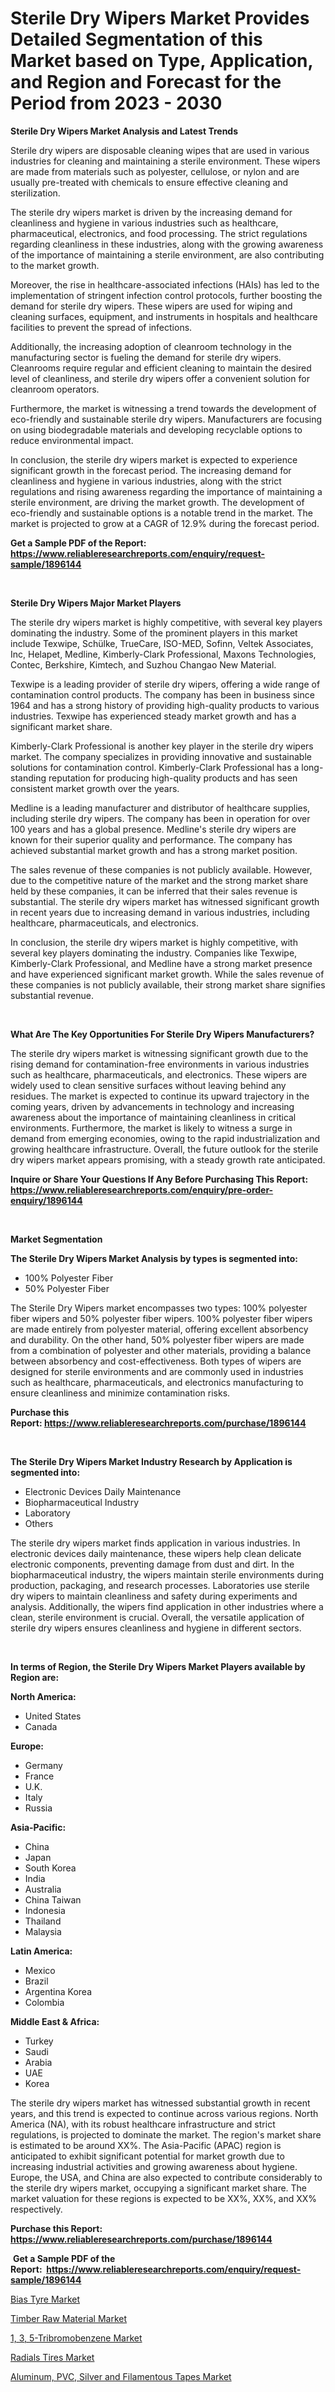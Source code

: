 <p><h1>Sterile Dry Wipers Market Provides Detailed Segmentation of this Market based on Type, Application, and Region and Forecast for the Period from 2023 - 2030</h1></p><p><strong>Sterile Dry Wipers Market Analysis and Latest Trends</strong></p>
<p><p>Sterile dry wipers are disposable cleaning wipes that are used in various industries for cleaning and maintaining a sterile environment. These wipers are made from materials such as polyester, cellulose, or nylon and are usually pre-treated with chemicals to ensure effective cleaning and sterilization.</p><p>The sterile dry wipers market is driven by the increasing demand for cleanliness and hygiene in various industries such as healthcare, pharmaceutical, electronics, and food processing. The strict regulations regarding cleanliness in these industries, along with the growing awareness of the importance of maintaining a sterile environment, are also contributing to the market growth.</p><p>Moreover, the rise in healthcare-associated infections (HAIs) has led to the implementation of stringent infection control protocols, further boosting the demand for sterile dry wipers. These wipers are used for wiping and cleaning surfaces, equipment, and instruments in hospitals and healthcare facilities to prevent the spread of infections.</p><p>Additionally, the increasing adoption of cleanroom technology in the manufacturing sector is fueling the demand for sterile dry wipers. Cleanrooms require regular and efficient cleaning to maintain the desired level of cleanliness, and sterile dry wipers offer a convenient solution for cleanroom operators.</p><p>Furthermore, the market is witnessing a trend towards the development of eco-friendly and sustainable sterile dry wipers. Manufacturers are focusing on using biodegradable materials and developing recyclable options to reduce environmental impact.</p><p>In conclusion, the sterile dry wipers market is expected to experience significant growth in the forecast period. The increasing demand for cleanliness and hygiene in various industries, along with the strict regulations and rising awareness regarding the importance of maintaining a sterile environment, are driving the market growth. The development of eco-friendly and sustainable options is a notable trend in the market. The market is projected to grow at a CAGR of 12.9% during the forecast period.</p></p>
<p><strong>Get a Sample PDF of the Report:&nbsp; <a href="https://www.reliableresearchreports.com/enquiry/request-sample/1896144">https://www.reliableresearchreports.com/enquiry/request-sample/1896144</a></strong></p>
<p>&nbsp;</p>
<p><strong>Sterile Dry Wipers Major Market Players</strong></p>
<p><p>The sterile dry wipers market is highly competitive, with several key players dominating the industry. Some of the prominent players in this market include Texwipe, Schülke, TrueCare, ISO-MED, Sofinn, Veltek Associates, Inc, Helapet, Medline, Kimberly-Clark Professional, Maxons Technologies, Contec, Berkshire, Kimtech, and Suzhou Changao New Material.</p><p>Texwipe is a leading provider of sterile dry wipers, offering a wide range of contamination control products. The company has been in business since 1964 and has a strong history of providing high-quality products to various industries. Texwipe has experienced steady market growth and has a significant market share.</p><p>Kimberly-Clark Professional is another key player in the sterile dry wipers market. The company specializes in providing innovative and sustainable solutions for contamination control. Kimberly-Clark Professional has a long-standing reputation for producing high-quality products and has seen consistent market growth over the years.</p><p>Medline is a leading manufacturer and distributor of healthcare supplies, including sterile dry wipers. The company has been in operation for over 100 years and has a global presence. Medline's sterile dry wipers are known for their superior quality and performance. The company has achieved substantial market growth and has a strong market position.</p><p>The sales revenue of these companies is not publicly available. However, due to the competitive nature of the market and the strong market share held by these companies, it can be inferred that their sales revenue is substantial. The sterile dry wipers market has witnessed significant growth in recent years due to increasing demand in various industries, including healthcare, pharmaceuticals, and electronics.</p><p>In conclusion, the sterile dry wipers market is highly competitive, with several key players dominating the industry. Companies like Texwipe, Kimberly-Clark Professional, and Medline have a strong market presence and have experienced significant market growth. While the sales revenue of these companies is not publicly available, their strong market share signifies substantial revenue.</p></p>
<p>&nbsp;</p>
<p><strong>What Are The Key Opportunities For Sterile Dry Wipers Manufacturers?</strong></p>
<p><p>The sterile dry wipers market is witnessing significant growth due to the rising demand for contamination-free environments in various industries such as healthcare, pharmaceuticals, and electronics. These wipers are widely used to clean sensitive surfaces without leaving behind any residues. The market is expected to continue its upward trajectory in the coming years, driven by advancements in technology and increasing awareness about the importance of maintaining cleanliness in critical environments. Furthermore, the market is likely to witness a surge in demand from emerging economies, owing to the rapid industrialization and growing healthcare infrastructure. Overall, the future outlook for the sterile dry wipers market appears promising, with a steady growth rate anticipated.</p></p>
<p><strong>Inquire or Share Your Questions If Any Before Purchasing This Report: <a href="https://www.reliableresearchreports.com/enquiry/pre-order-enquiry/1896144">https://www.reliableresearchreports.com/enquiry/pre-order-enquiry/1896144</a></strong></p>
<p>&nbsp;</p>
<p><strong>Market Segmentation</strong></p>
<p><strong>The Sterile Dry Wipers Market Analysis by types is segmented into:</strong></p>
<p><ul><li>100% Polyester Fiber</li><li>50% Polyester Fiber</li></ul></p>
<p><p>The Sterile Dry Wipers market encompasses two types: 100% polyester fiber wipers and 50% polyester fiber wipers. 100% polyester fiber wipers are made entirely from polyester material, offering excellent absorbency and durability. On the other hand, 50% polyester fiber wipers are made from a combination of polyester and other materials, providing a balance between absorbency and cost-effectiveness. Both types of wipers are designed for sterile environments and are commonly used in industries such as healthcare, pharmaceuticals, and electronics manufacturing to ensure cleanliness and minimize contamination risks.</p></p>
<p><strong>Purchase this Report:&nbsp;<a href="https://www.reliableresearchreports.com/purchase/1896144">https://www.reliableresearchreports.com/purchase/1896144</a></strong></p>
<p>&nbsp;</p>
<p><strong>The Sterile Dry Wipers Market Industry Research by Application is segmented into:</strong></p>
<p><ul><li>Electronic Devices Daily Maintenance</li><li>Biopharmaceutical Industry</li><li>Laboratory</li><li>Others</li></ul></p>
<p><p>The sterile dry wipers market finds application in various industries. In electronic devices daily maintenance, these wipers help clean delicate electronic components, preventing damage from dust and dirt. In the biopharmaceutical industry, the wipers maintain sterile environments during production, packaging, and research processes. Laboratories use sterile dry wipers to maintain cleanliness and safety during experiments and analysis. Additionally, the wipers find application in other industries where a clean, sterile environment is crucial. Overall, the versatile application of sterile dry wipers ensures cleanliness and hygiene in different sectors.</p></p>
<p>&nbsp;</p>
<p><strong>In terms of Region, the Sterile Dry Wipers Market Players available by Region are:</strong></p>
<p>
    <p> <strong> North America: </strong>
        <ul>
            <li>United States</li>
            <li>Canada</li>
        </ul>
        </p> 
    <p> <strong> Europe: </strong>
        <ul>
            <li>Germany</li>
            <li>France</li>
            <li>U.K.</li>
            <li>Italy</li>
            <li>Russia</li>
        </ul>
        </p> 
    <p> <strong> Asia-Pacific: </strong>
        <ul>
            <li>China</li>
            <li>Japan</li>
            <li>South Korea</li>
            <li>India</li>
            <li>Australia</li>
            <li>China Taiwan</li>
            <li>Indonesia</li>
            <li>Thailand</li>
            <li>Malaysia</li>
        </ul>
        </p> 
    <p> <strong> Latin America: </strong>
        <ul>
            <li>Mexico</li>
            <li>Brazil</li>
            <li>Argentina Korea</li>
            <li>Colombia</li>
        </ul>
        </p> 
    <p> <strong> Middle East & Africa: </strong>
        <ul>
            <li>Turkey</li>
            <li>Saudi</li>
            <li>Arabia</li>
            <li>UAE</li>
            <li>Korea</li>
        </ul>
    </p>
    </p>
<p><p>The sterile dry wipers market has witnessed substantial growth in recent years, and this trend is expected to continue across various regions. North America (NA), with its robust healthcare infrastructure and strict regulations, is projected to dominate the market. The region's market share is estimated to be around XX%. The Asia-Pacific (APAC) region is anticipated to exhibit significant potential for market growth due to increasing industrial activities and growing awareness about hygiene. Europe, the USA, and China are also expected to contribute considerably to the sterile dry wipers market, occupying a significant market share. The market valuation for these regions is expected to be XX%, XX%, and XX% respectively.</p></p>
<p><strong>Purchase this Report: <a href="https://www.reliableresearchreports.com/purchase/1896144">https://www.reliableresearchreports.com/purchase/1896144</a></strong></p>
<p>&nbsp;<strong>Get a Sample PDF of the Report:&nbsp;&nbsp;<a href="https://www.reliableresearchreports.com/enquiry/request-sample/1896144">https://www.reliableresearchreports.com/enquiry/request-sample/1896144</a></strong></p>
<p><strong></strong></p>
<p><p><a href="https://medium.com/@isaiasmarks/bias-tyre-market-insight-market-trends-growth-forecasted-from-2023-to-2030-8bd039ab2eb5">Bias Tyre Market</a></p><p><a href="https://www.linkedin.com/pulse/timber-raw-material-market-insights-players-forecast-woase/">Timber Raw Material Market</a></p><p><a href="https://github.com/ashepherd82/Market-Research-Report-List-1/blob/main/1-3-5-tribromobenzene-market.md">1, 3, 5-Tribromobenzene Market</a></p><p><a href="https://medium.com/@devyncasper/radials-tires-market-the-key-to-successful-business-strategy-forecast-till-2030-b59323f05448">Radials Tires Market</a></p><p><a href="https://github.com/FassouRP/Market-Research-Report-List-1/blob/main/aluminum-pvc-silver-and-filamentous-tapes-market.md">Aluminum, PVC, Silver and Filamentous Tapes Market</a></p></p>
